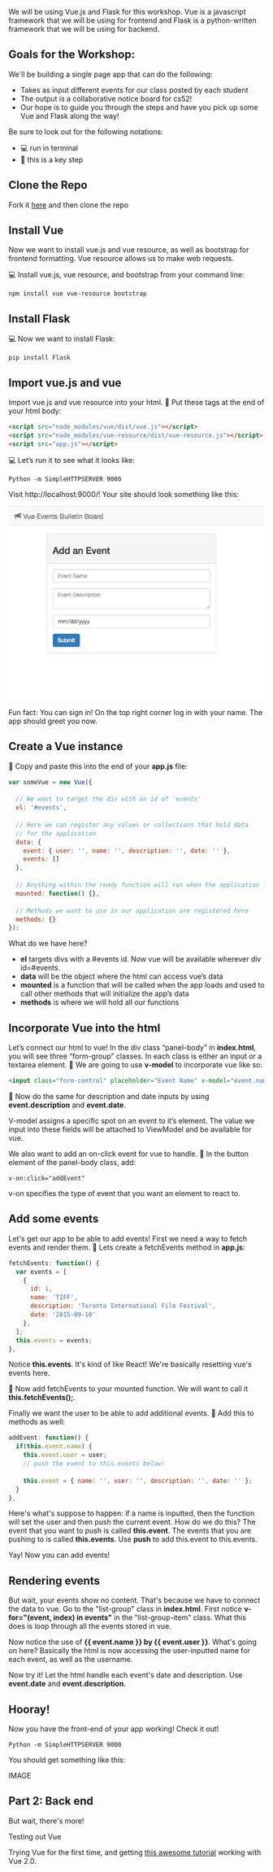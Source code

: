 We will be using Vue.js and Flask for this workshop. Vue is a javascript framework that we will be using for frontend and Flask is a python-written framework that we will be using for backend.

## Goals for the Workshop:
We'll be building a single page app that can do the following:
* Takes as input different events for our class posted by each student
* The output is a collaborative notice board for cs52!
* Our hope is to guide you through the steps and have you pick up some Vue and Flask along the way!

Be sure to look out for the following notations:
* :computer: run in terminal
* :rocket: this is a key step

## Clone the Repo
Fork it [here](https://github.com/allisonchuang/altstack_workshop) and then clone the repo

## Install Vue
Now we want to install vue.js and vue resource, as well as bootstrap for frontend formatting. Vue resource allows us to make web requests.

:computer: Install vue.js, vue resource, and bootstrap from your command line:
```
npm install vue vue-resource bootstrap
```

## Install Flask
:computer: Now we want to install Flask:
```
pip install Flask
```

## Import vue.js and vue
Import vue.js and vue resource into your html. :rocket: Put these tags at the end of your html body:
``` html
<script src="node_modules/vue/dist/vue.js"></script>
<script src="node_modules/vue-resource/dist/vue-resource.js"></script>
<script src="app.js"></script>
```
:computer: Let’s run it to see what it looks like:
```
Python -m SimpleHTTPSERVER 9000
```
Visit http://localhost:9000/! Your site should look something like this:

![initial setup](images/first_setup.png)

Fun fact: You can sign in! On the top right corner log in with your name. The app should greet you now.

## Create a Vue instance
:rocket: Copy and paste this into the end of your **app.js** file:
``` javascript
var someVue = new Vue({

  // We want to target the div with an id of 'events'
  el: '#events',

  // Here we can register any values or collections that hold data
  // for the application
  data: {
    event: { user: '', name: '', description: '', date: '' },
    events: []
  },

  // Anything within the ready function will run when the application loads
  mounted: function() {},

  // Methods we want to use in our application are registered here
  methods: {}
});
```
What do we have here?
* **el** targets divs with a #events id. Now vue will be available wherever div id=#events.
* **data** will be the object where the html can access vue’s data
* **mounted** is a function that will be called when the app loads and used to call other methods that will initialize the app’s data
* **methods** is where we will hold all our functions

## Incorporate Vue into the html
Let’s connect our html to vue! In the div class “panel-body” in **index.html**, you will see three “form-group” classes. In each class is either an input or a textarea element.
:rocket: We are going to use **v-model** to incorporate vue like so:
``` html
<input class="form-control" placeholder="Event Name" v-model="event.name">
```
:rocket: Now do the same for description and date inputs by using **event.description** and **event.date**.

V-model assigns a specific spot on an event to it’s element. The value we input into these fields will be attached to ViewModel and be available for vue.

We also want to add an on-click event for vue to handle. :rocket: In the button element of the panel-body class, add:
```
v-on:click="addEvent"
```
v-on specifies the type of event that you want an element to react to.

## Add some events
Let's get our app to be able to add events! First we need a way to fetch events and render them. :rocket: Lets create a fetchEvents method in **app.js**:
``` javascript
fetchEvents: function() {
  var events = [
    {
      id: 1,
      name: 'TIFF',
      description: 'Toronto International Film Festival',
      date: '2015-09-10'
    },
  ];
  this.events = events;
},
```
Notice **this.events**. It's kind of like React! We're basically resetting vue's events here.

:rocket: Now add fetchEvents to your mounted function. We will want to call it **this.fetchEvents();**.

Finally we want the user to be able to add additional events. :rocket: Add this to methods as well:
``` javascript
addEvent: function() {
  if(this.event.name) {
    this.event.user = user;
    // push the event to this.events below!

    this.event = { name: '', user: '', description: '', date: '' };
  }
},
```
Here's what's suppose to happen: if a name is inputted, then the function will set the user and then push the current event. How do we do this? The event that you want to push is called **this.event**. The events that you are pushing to is called **this.events**. Use **push** to add this.event to this.events.

Yay! Now you can add events!

## Rendering events
But wait, your events show no content. That's because we have to connect the data to vue. Go to the "list-group" class in **index.html**. First notice **v-for="(event, index) in events"** in the "list-group-item" class. What this does is loop through all the events stored in vue.

Now notice the use of **{{ event.name }} by {{ event.user }}**. What's going on here? Basically the html is now accessing the user-inputted name for each event, as well as the username.

Now try it! Let the html handle each event's date and description. Use **event.date** and **event.description**.

## Hooray!
Now you have the front-end of your app working! Check it out!
```
Python -m SimpleHTTPSERVER 9000
```
You should get something like this:

IMAGE  

## Part 2: Back end
But wait, there's more!



Testing out Vue


Trying Vue for the first time, and getting [this awesome tutorial](https://scotch.io/tutorials/build-an-app-with-vue-js-a-lightweight-alternative-to-angularjs)
working with Vue 2.0.
